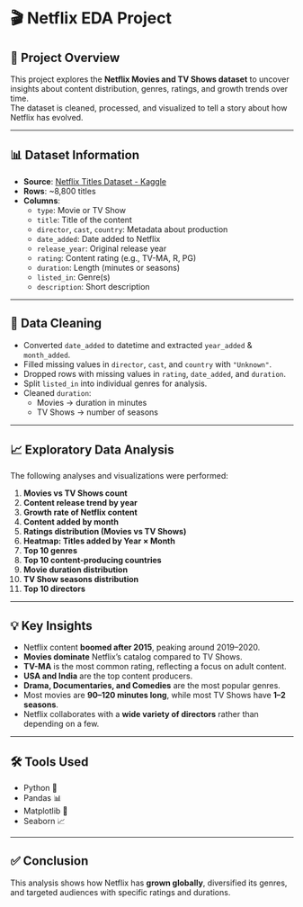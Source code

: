 ﻿# 🎬 Netflix EDA Project

## 📌 Project Overview
This project explores the **Netflix Movies and TV Shows dataset** to uncover insights about content distribution, genres, ratings, and growth trends over time.  
The dataset is cleaned, processed, and visualized to tell a story about how Netflix has evolved.  

---

## 📊 Dataset Information
- **Source**: [Netflix Titles Dataset - Kaggle](https://www.kaggle.com/shivamb/netflix-shows)  
- **Rows**: ~8,800 titles  
- **Columns**:  
  - `type`: Movie or TV Show  
  - `title`: Title of the content  
  - `director`, `cast`, `country`: Metadata about production  
  - `date_added`: Date added to Netflix  
  - `release_year`: Original release year  
  - `rating`: Content rating (e.g., TV-MA, R, PG)  
  - `duration`: Length (minutes or seasons)  
  - `listed_in`: Genre(s)  
  - `description`: Short description  

---

## 🔎 Data Cleaning
- Converted `date_added` to datetime and extracted `year_added` & `month_added`.  
- Filled missing values in `director`, `cast`, and `country` with `"Unknown"`.  
- Dropped rows with missing values in `rating`, `date_added`, and `duration`.  
- Split `listed_in` into individual genres for analysis.  
- Cleaned `duration`:  
  - Movies → duration in minutes  
  - TV Shows → number of seasons  

---

## 📈 Exploratory Data Analysis
The following analyses and visualizations were performed:  

1. **Movies vs TV Shows count**  
2. **Content release trend by year**  
3. **Growth rate of Netflix content**  
4. **Content added by month**  
5. **Ratings distribution (Movies vs TV Shows)**  
6. **Heatmap: Titles added by Year × Month**  
7. **Top 10 genres**  
8. **Top 10 content-producing countries**  
9. **Movie duration distribution**  
10. **TV Show seasons distribution**  
11. **Top 10 directors**  

---

## 💡 Key Insights
- Netflix content **boomed after 2015**, peaking around 2019–2020.  
- **Movies dominate** Netflix’s catalog compared to TV Shows.  
- **TV-MA** is the most common rating, reflecting a focus on adult content.  
- **USA and India** are the top content producers.  
- **Drama, Documentaries, and Comedies** are the most popular genres.  
- Most movies are **90–120 minutes long**, while most TV Shows have **1–2 seasons**.  
- Netflix collaborates with a **wide variety of directors** rather than depending on a few.  

---

## 🛠 Tools Used
- Python 🐍  
- Pandas 📊  
- Matplotlib 🎨  
- Seaborn 📈  

---

## ✅ Conclusion
This analysis shows how Netflix has **grown globally**, diversified its genres, and targeted audiences with specific ratings and durations.  


